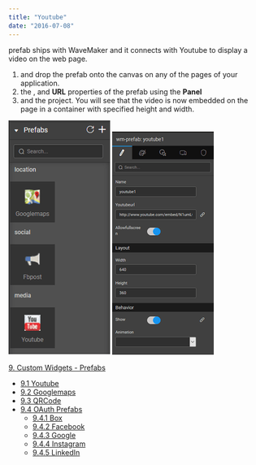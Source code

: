```yaml
---
title: "Youtube"
date: "2016-07-08"
---
```


prefab ships with WaveMaker and it connects with Youtube to display a video on the web page.

1. and drop the prefab onto the canvas on any of the pages of your application.
2. the , and **URL** properties of the prefab using the **Panel**
3. and the project. You will see that the video is now embedded on the page in a container with specified height and width.

[![](../assets/prefab.png)](../assets/prefab.png) [![](../assets/youtube_props.png)](../assets/youtube_props.png)

[9\. Custom Widgets - Prefabs](/learn/app-development/widgets/widget-library/#prefabs)

- [9.1 Youtube](/learn/app-development/widgets/prefab/youtube/)
- [9.2 Googlemaps](/learn/app-development/widgets/prefab/googlemaps/)
- [9.3 QRCode](/learn/app-development/widgets/prefab/qrcode/)
- [9.4 OAuth Prefabs](/learn/app-development/widgets/prefab/oauth-prefabs/)
    - [9.4.1 Box](/learn/app-development/widgets/prefab/oauth-prefabs/box/)
    - [9.4.2 Facebook](/learn/app-development/widgets/prefab/oauth-prefabs/facebook/)
    - [9.4.3 Google](/learn/app-development/widgets/prefab/oauth-prefabs/google/)
    - [9.4.4 Instagram](learn/app-development/widgets/prefab/oauth-prefabs/instagram/)
    - [9.4.5 LinkedIn](/learn/app-development/widgets/prefab/oauth-prefabs/linkedin/)
